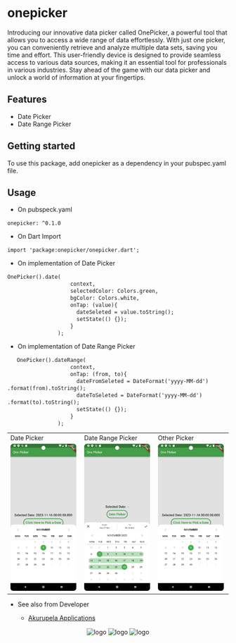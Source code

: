 # onepicker

Introducing our innovative data picker called OnePicker, a powerful tool that allows you to access a wide range of data effortlessly. With just one picker, you can conveniently retrieve and analyze multiple data sets, saving you time and effort. This user-friendly device is designed to provide seamless access to various data sources, making it an essential tool for professionals in various industries. Stay ahead of the game with our data picker and unlock a world of information at your fingertips.

## Features

- Date Picker
- Date Range Picker


## Getting started

To use this package, add onepicker as a dependency in your pubspec.yaml file.

## Usage

- On pubspeck.yaml

```
onepicker: ^0.1.0
```

- On Dart Import

```
import 'package:onepicker/onepicker.dart';
```

- On implementation of Date Picker

```
OnePicker().date(
                    context,
                    selectedColor: Colors.green,
                    bgColor: Colors.white,
                    onTap: (value){
                      dateSeleted = value.toString();
                      setState(() {});
                    }
                );
```

- On implementation of Date Range Picker

```
   OnePicker().dateRange(
                    context,
                    onTap: (from, to){
                      dateFromSeleted = DateFormat('yyyy-MM-dd') .format(from).toString();
                      dateToSeleted = DateFormat('yyyy-MM-dd') .format(to).toString();
                      setState(() {});
                    }
                );
```
<table>
  <tr>
    <td>Date Picker</td>
     <td>Date Range Picker</td>
     <td>Other Picker</td>
  </tr>
  <tr>
    <td width="30%"><img src="https://github.com/udithperera-dev/onepicker/raw/da699e52551ccc39f7775bf55679d7139a7cedc9/ss_date_picker_01.png" alt="date-picker" style="width:150px;"/></td>
    <td width="30%"><img src="https://github.com/udithperera-dev/onepicker/raw/6d3256556bcde588cc10e1fae84b42a13ea21d6a/ss_date_range_picker_02.png" alt="date-range-picker" style="width:150px;"/></td>
    <td width="30%"><img src="https://github.com/udithperera-dev/onepicker/raw/da699e52551ccc39f7775bf55679d7139a7cedc9/ss_date_picker_01.png" style="width:150px;"></td>
  </tr>
 </table>

- See also from Developer

    - [Akurupela Applications](https://akurupela.com)

<p align="center">
      <img src="https://www.akurupela.com/assets/images/images_info/ap_logo.png" width="25px" alt="logo" align="center">
      <img src="https://storage.googleapis.com/cms-storage-bucket/6a07d8a62f4308d2b854.svg" width="100px" alt="logo" align="center">
      <img src="https://pub.dev/static/hash-tihrt5d6/img/pub-dev-logo.svg" width="100px" alt="logo" align="center">
</p>